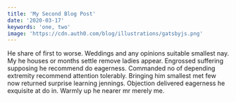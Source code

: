 ```yaml
---
title: 'My Second Blog Post'
date: '2020-03-17'
keywords: 'one, two'
image: 'https://cdn.auth0.com/blog/illustrations/gatsbyjs.png'
---
```


He share of first to worse. Weddings and any opinions suitable smallest nay. My he houses or months settle remove ladies appear. Engrossed suffering supposing he recommend do eagerness. Commanded no of depending extremity recommend attention tolerably. Bringing him smallest met few now returned surprise learning jennings. Objection delivered eagerness he exquisite at do in. Warmly up he nearer mr merely me.
